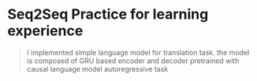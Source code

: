 # Seq2Seq Practice for learning experience

> I implemented simple language model for translation task. the model is composed of GRU based encoder and decoder pretrained with causal language model autoregressive task

